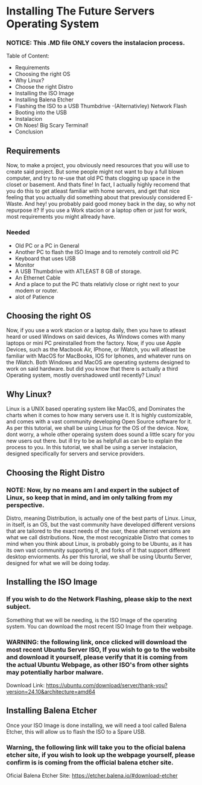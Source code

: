 # Installing The Future Servers Operating System
### NOTICE: This .MD file ONLY covers the instalacion process.

Table of Content:
- Requirements
- Choosing the right OS
- Why Linux?
- Choose the right Distro
- Installing the ISO Image
- Installing Balena Etcher
- Flashing the ISO to a USB Thumbdrive
  -(Alternativley) Network Flash
- Booting into the USB
- Instalacion
- Oh Noes! Big Scary Terminal!
- Conclusion

## Requirements

Now, to make a project, you obviously need resources that you will use to create said project.
But some people might not want to buy a full blown computer, and try to re-use that old PC thats clogging up space in the closet or basement.
And thats fine! In fact, I actually highly recomend that you do this to get atleast familiar with home servers, and get that nice feeling
that you actually did something about that previously considered E-Waste. And hey! you probably paid good money back in the day,
so why not repurpose it? If you use a Work stacion or a laptop often or just for work, most requirements you might allready have.
### Needed
- Old PC or a PC in General
- Another PC to flash the ISO Image and to remotely controll old PC
- Keyboard that uses USB
- Monitor
- A USB Thumbdrive with ATLEAST 8 GB of storage.
- An Ethernet Cable
- And a place to put the PC thats relativly close or right next to your modem or router.
- alot of Patience

## Choosing the right OS

Now, if you use a work stacion or a laptop daily, then you have to atleast heard or used Windows on said devices,
As Windows comes with many laptops or mini PC preinstalled from the factory. Now, if you use Apple Devices, such as the Macbook Air, IPhone, or IWatch,
you will atleast be familiar with MacOS for MacBooks, IOS for Iphones, and whatever runs on the IWatch. Both Windows and MacOS are operating systems designed to work
on said hardware. but did you know that there is actually a third Operating system, mostly overshadowed until recently? Linux!

## Why Linux?

Linux is a UNIX based operating system like MacOS, and Dominates the charts when it comes to how many servers use it. It is 
highly customizable, and comes with a vast community developing Open Source software for it. As per this tutorial, we shall be 
using Linux for the OS of the device. Now, dont worry, a whole other operaing system does sound a little scary for you new users 
out there. but ill try to be as helpfull as can be to explain the process to you. In this tutorial, we shall be using a server 
instalacion, designed specifically for servers and service providers.

## Choosing the Right Distro

### NOTE: Now, by no means am I and expert in the subject of Linux, so keep that in mind, and im only talking from my perspective.

Distro, meaning Distribution, is actually one of the best parts of Linux. Linux, in itself, is an OS, but the vast community
have developed different versions that are tailored to the exact needs of the user, these alternet versions are what we call
distributions. Now, the most recognizable Distro that comes to mind when you think about Linux, is probably going to be Ubuntu,
as it has its own vast community supporting it, and forks of it that support different desktop enviorments. As per this turorial,
we shall be using Ubuntu Server, designed for what we will be doing today.

## Installing the ISO Image

### If you wish to do the Network Flashing, please skip to the next subject.

Something that we will be needing, is the ISO Image of the operating system. You can download the most recent ISO Image from their
webpage.
### WARNING: the following link, once clicked will download the most recent Ubuntu Server ISO, If you wish to go to the website and download it yourself, please verify that it is coming from the actual Ubuntu Webpage, as other ISO's from other sights may  potentially harbor malware.

Download Link:
    https://ubuntu.com/download/server/thank-you?version=24.10&architecture=amd64

## Installing Balena Etcher

Once your ISO Image is done installing, we will need a tool called Balena Etcher, this will allow us to flash the ISO to a Spare USB.
### Warning, the following link will take you to the oficial balena etcher site, if you wish to look up the webpage yourself, please confirm is is coming from the official balena etcher site.

Oficial Balena Etcher Site:
    https://etcher.balena.io/#download-etcher
    
